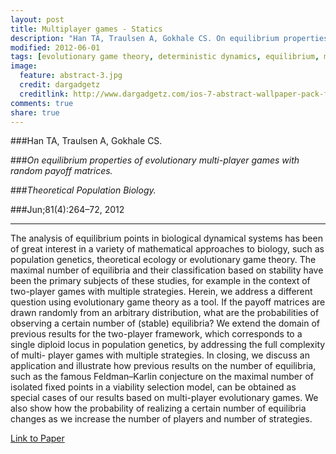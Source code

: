 ```yaml
---
layout: post
title: Multiplayer games - Statics
description: "Han TA, Traulsen A, Gokhale CS. On equilibrium properties of evolutionary multi-player games with random payoff matrices. Theoretical Population Biology. 2012 Jun;81(4):264–72."
modified: 2012-06-01
tags: [evolutionary game theory, deterministic dynamics, equilibrium, multiple players, population genetics]
image:
  feature: abstract-3.jpg
  credit: dargadgetz
  creditlink: http://www.dargadgetz.com/ios-7-abstract-wallpaper-pack-for-iphone-5-and-ipod-touch-retina/
comments: true
share: true
---
```


###Han TA, Traulsen A, Gokhale CS.  

###*On equilibrium properties of evolutionary multi-player games with random payoff matrices.*  

###*Theoretical Population Biology.*  

###Jun;81(4):264–72, 2012

***

The analysis of equilibrium points in biological dynamical systems has been of great interest in a variety of mathematical approaches to biology, such as population genetics, theoretical ecology or evolutionary game theory. The maximal number of equilibria and their classification based on stability have been the primary subjects of these studies, for example in the context of two-player games with multiple strategies. Herein, we address a different question using evolutionary game theory as a tool. If the payoff matrices are drawn randomly from an arbitrary distribution, what are the probabilities of observing a certain number of (stable) equilibria? We extend the domain of previous results for the two-player framework, which corresponds to a single diploid locus in population genetics, by addressing the full complexity of multi- player games with multiple strategies. In closing, we discuss an application and illustrate how previous results on the number of equilibria, such as the famous Feldman–Karlin conjecture on the maximal number of isolated fixed points in a viability selection model, can be obtained as special cases of our results based on multi-player evolutionary games. We also show how the probability of realizing a certain number of equilibria changes as we increase the number of players and number of strategies.

<div markdown="0"><a href="http://www.sciencedirect.com/science/article/pii/S0040580912000287" class="btn btn-success">Link to Paper</a></div>

<!---
<div markdown="0"><a href=" " class="btn btn-info">Download PDF</a></div>
-->

